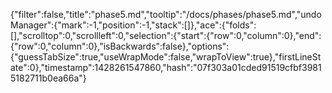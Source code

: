 {"filter":false,"title":"phase5.md","tooltip":"/docs/phases/phase5.md","undoManager":{"mark":-1,"position":-1,"stack":[]},"ace":{"folds":[],"scrolltop":0,"scrollleft":0,"selection":{"start":{"row":0,"column":0},"end":{"row":0,"column":0},"isBackwards":false},"options":{"guessTabSize":true,"useWrapMode":false,"wrapToView":true},"firstLineState":0},"timestamp":1428261547860,"hash":"07f303a01cded91519cfbf39815182711b0ea66a"}
